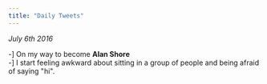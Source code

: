 ```yaml
---
title: "Daily Tweets"
---
```


_July 6th 2016_

-] On my way to become **Alan Shore**  
-] I start feeling awkward about sitting in a group of people and being afraid of saying "hi".

